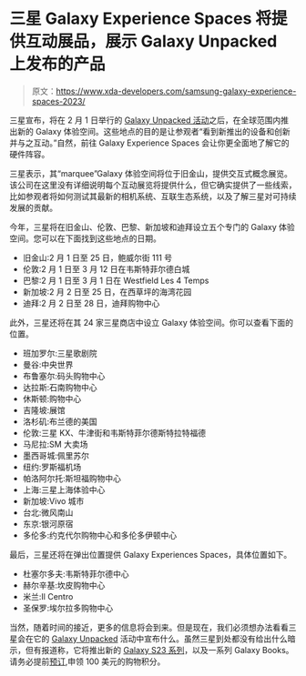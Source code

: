 # 三星 Galaxy Experience Spaces 将提供互动展品，展示 Galaxy Unpacked 上发布的产品

> 原文：<https://www.xda-developers.com/samsung-galaxy-experience-spaces-2023/>

三星宣布，将在 2 月 1 日举行的 [Galaxy Unpacked 活动](https://www.xda-developers.com/samsung-galaxy-unpacked-2023-february-1/)之后，在全球范围内推出新的 Galaxy 体验空间。这些地点的目的是让参观者“看到新推出的设备和创新并与之互动。”自然，前往 Galaxy Experience Spaces 会让你更全面地了解它的硬件阵容。

三星表示，其“marquee”Galaxy 体验空间将位于旧金山，提供交互式概念展览。该公司在这里没有详细说明每个互动展览将提供什么，但它确实提供了一些线索，比如参观者将如何测试其最新的相机系统、互联生态系统，以及了解三星对可持续发展的贡献。

今年，三星将在旧金山、伦敦、巴黎、新加坡和迪拜设立五个专门的 Galaxy 体验空间。您可以在下面找到这些地点的日期。

*   旧金山:2 月 1 日至 25 日，鲍威尔街 111 号
*   伦敦:2 月 1 日至 3 月 12 日在韦斯特菲尔德白城
*   巴黎:2 月 1 日至 3 月 1 日在 Westfield Les 4 Temps
*   新加坡:2 月 2 日至 25 日，在西草坪的海湾花园
*   迪拜:2 月 2 日至 28 日，迪拜购物中心

此外，三星还将在其 24 家三星商店中设立 Galaxy 体验空间。你可以查看下面的位置。

*   班加罗尔:三星歌剧院
*   曼谷:中央世界
*   布鲁塞尔:码头购物中心
*   达拉斯:石南购物中心
*   休斯顿:购物中心
*   吉隆坡:展馆
*   洛杉矶:布兰德的美国
*   伦敦:三星 KX、牛津街和韦斯特菲尔德斯特拉特福德
*   马尼拉:SM 大卖场
*   墨西哥城:佩里苏尔
*   纽约:罗斯福机场
*   帕洛阿尔托:斯坦福购物中心
*   上海:三星上海体验中心
*   新加坡:Vivo 城市
*   台北:微风南山
*   东京:银河原宿
*   多伦多:约克代尔购物中心和多伦多伊顿中心

最后，三星还将在弹出位置提供 Galaxy Experiences Spaces，具体位置如下。

*   杜塞尔多夫:韦斯特菲尔德中心
*   赫尔辛基:坎皮购物中心
*   米兰:Il Centro
*   圣保罗:埃尔拉多购物中心

当然，随着时间的接近，更多的信息将会到来。但是现在，我们必须想办法看看三星会在它的 [Galaxy Unpacked](https://www.xda-developers.com/samsung-galaxy-unpacked-2023-february-1/) 活动中宣布什么。虽然三星到处都没有给出什么暗示，但有报道称，它将推出新的 [Galaxy S23 系列](https://www.xda-developers.com/samsung-galaxy-s23/)，以及一系列 Galaxy Books。请务必提前[预订](https://www.xda-developers.com/how-to-reserve-the-samsung-galaxy-s23/),申领 100 美元的购物积分。
